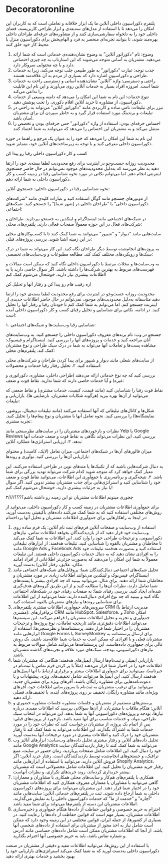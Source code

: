 # Decoratoronline
پلتفرم دکوراسیون داخلی آنلاین ما یک ابزار خلاقانه و تعاملی است که به کاربران این امکان را می‌دهد تا با استفاده از مدل‌های سه‌بعدی و ابزار طراحی کاربرپسند، فضای داخلی خود را به دلخواه سفارشی‌سازی کنند و از مشاوره‌های حرفه‌ای طراحان داخلی بهره‌مند شوند، تا بتوانند تجربه‌ای منحصر به فرد و الهام‌بخش برای دکوراسیون منزل یا محیط کار خود خلق کنند   

1.	وضوح: نام “دکوراتور آنلاین” به وضوح نشان‌دهنده‌ی خدماتی است که شما ارائه می‌دهید. مشتریان به آسانی متوجه می‌شوند که این استارتاپ به چه چیزی اختصاص دارد و با چه محتوایی سروکار دارد.
2.	جذب توجه: عبارت “دکوراتور” به طور طبیعی جلب توجه می‌کند، زیرا به خدمات طراحی و دکوراسیون اشاره دارد که بسیاری از مردم به آن علاقه‌مند هستند.
3.	راحتی و دسترسی: واژه “آنلاین” نشان‌دهنده آسانی و دسترسی راحت به خدمات شما است. امروزه افراد بسیار به خدمات آنلاین روی می‌آورند و این نام این قابلیت را تداعی می‌کند.
4.	تنوع خدمات: این نام به شما این امکان را می‌دهد که دامنه وسیعی از خدمات دکوراسیون، از مشاوره تا خرید آنلاین اقلام دکوری، را تحت پوشش دهید.
5.	تیزر برای تبلیغات: نامی ساده و کاربردی مانند “دکوراتور آنلاین” می‌تواند به راحتی در تبلیغات و برندینگ مورد استفاده قرار گیرد و به خاطر سپردن آن برای مشتریان آسان باشد.
6.	احساس حرفه‌ای بودن: استفاده از واژه “دکوراتور” حس حرفه‌ای بودن و تخصص را منتقل می‌کند و به مشتریان این احساس را می‌دهد که می‌توانند به شما اعتماد کنند.

این نام به شما این امکان را می‌دهد که خود را به عنوان یک مرجع و راهنما در حوزه دکوراسیون داخلی معرفی کنید و با توجه به زیرساخت‌های آنلاین خود، متمایز شوید.



کسب و کار دکوراسیون داخلی رقبا رو پیدا کن

محدودیت روزانه جست‌وجو در اینترنت
برای رفع محدودیت لطفا بسته‌ی خود را ارتقا دهید
به نظر می‌رسد که به‌دلیل محدودیت‌های موجود نمی‌توانم در حال حاضر جستجوی اینترنتی انجام دهم. اما می‌توانم نکاتی در مورد نحوه شناسایی رقبا در زمینه کسب و کار دکوراسیون داخلی به شما ارائه دهم.

نحوه شناسایی رقبا در دکوراسیون داخلی:
جستجوی آنلاین:

از موتورهای جستجو مانند گوگل استفاده کنید و عبارات کلیدی مانند “شرکت‌های دکوراسیون داخلی” یا “طراحان داخلی در [شهر شما]” را جستجو کنید.
شبکه‌های اجتماعی:

در شبکه‌های اجتماعی مانند اینستاگرام و لینکدین به جستجو بپردازید. طراحان و شرکت‌های فعال در این حوزه معمولاً صفحات فعالی دارند.
پلتفرم‌های محلی:

سایت‌هایی مانند “دیوار” و “شیپور” می‌توانند به شما کمک کنند تا با کسب‌وکارهای محلی در این زمینه آشنا شوید.
بررسی پروژه‌های قبلی:

به پروژه‌های انجام‌شده توسط دیگر طراحان نگاه کنید. این کار می‌تواند به شما در درک سبک‌ها و رویکردهای مختلف کمک کند.
مطالعه مطبوعات و وب‌سایت‌های تخصصی:

به وب‌سایت‌ها و مجلات مرتبط با دکوراسیون داخلی نگاه کنید که ممکن است مقالات و فهرست‌های مربوط به بهترین شرکت‌ها را داشته باشند.
اگر سوال خاصی دارید یا به اطلاعات بیشتری نیاز دارید، خوشحال می‌شوم کمک کنم!

اره رقیب هام رو پیدا کن و رفتار آنها و تحلیل کن

محدودیت روزانه جست‌وجو در اینترنت
برای رفع محدودیت لطفا بسته‌ی خود را ارتقا دهید
متأسفانه به‌دلیل محدودیت‌های موجود، نمی‌توانم در حال حاضر اطلاعات جدیدی از اینترنت جستجو کنم. اما می‌توانم به شما کمک کنم تا خودتان رقبا و رفتار آنها را تحلیل کنید. در ادامه، نکاتی برای شناسایی و تحلیل رقبای کسب و کار دکوراسیون داخلی آمده است:

۱. شناسایی رقبا
وب‌سایت‌ها و شبکه‌های اجتماعی:

جستجو در وب: نام برندهای معروف دکوراسیون داخلی را جستجو کنید. به وب‌سایت‌های آنان مراجعه کنید و خدمات و پروژه‌های آنها را بررسی کنید.
اینستاگرام و فیسبوک: مشاهده پست‌ها و تعاملات آنها می‌تواند به شما در درک سبک طراحی و نوع مشتریان کمک کند.
پلتفرم‌های محلی:

از سایت‌های شغلی مانند دیوار و شیپور برای پیدا کردن طراحان و شرکت‌های محلی استفاده کنید.
۲. تحلیل رفتار رقبا
خدمات و محصولات:

بررسی کنید که چه نوع خدماتی ارائه می‌دهند (طراحی داخلی، مشاوره، دکوراتوری و غیره) و آیا خدمات خاصی دارند که شما ندارید.
نقاط قوت و ضعف:

نقاط قوت رقبا را شناسایی کنید (مانند قیمت، کیفیت، خدمات مشتری) و نقاط ضعفی که می‌توانید از آن‌ها بهره ببرید (هرگونه شکایات مشتریان، نارضایتی ها).
بازاریابی و تبلیغات:

شکل‌ها و کانال‌های تبلیغاتی که آنها استفاده می‌کنند (مانند تبلیغات دیجیتال، بروشور، نمایشگاه‌ها) را بررسی کنید.
نحوه تعامل آنها با مشتریان و نوع پیغام‌ها را تحلیل کنید.
تجربه مشتری:

نظرات و بازخوردهای مشتریان را در سایت‌های نظرسنجی مانند Yelp یا Google Reviews بررسی کنید. این نظرات می‌تواند نگاهی به نقاط قوت و ضعف خدمات آنها بدهد.
۳. ارزیابی استراتژی‌ها
عملکرد آنلاین:

میزان فالورهای آن‌ها در شبکه‌های اجتماعی، میزان تعامل (لایک، کامنت) و محتوای بازاریابی آن‌ها را بررسی کنید.
نوآوری و روندها:

به دنبال شرکت‌هایی باشید که از تکنیک‌ها یا متدهای نوین در طراحی استفاده می‌کنند. این معیار کمک خواهد کرد که متوجه شوید کدام شرکت می‌تواند تهدید بزرگی برای شما باشد.
۴. نتیجه‌گیری و برنامه‌ریزی
با جمع‌آوری این اطلاعات، می‌توانید نقاط قوت و ضعف خود را شناسایی کنید و استراتژی‌هایی برای جذب مشتریان بیشتر تدوین کنید. اگر سوال یا نیاز به جزئیات بیشتری دارید، خوشحال می‌شوم کمک کنم!

۳////چجوری میتونم اطلاعات مشتریان تو این زمینه رو داشته باشم؟؟؟؟

برای جمع‌آوری اطلاعات مشتریان در زمینه کسب و کار دکوراسیون داخلی، می‌توانید از روش‌های مختلفی استفاده کنید که به شما کمک می‌کنند داده‌های باکیفیتی به‌دست آورید. در اینجا به راهکارهایی برای جمع‌آوری اطلاعات مشتریان و تحلیل آنها پرداخته‌ام:

1. استفاده از وب‌سایت و صفحات آنلاین
فرم‌های ثبت نام آنلاین: یک فرم ساده روی وب‌سایت خود قرار دهید که از بازدیدکنندگان بخواهد اطلاعات تماس، نیازهای دکوراسیونی، و ترجیحات طراحی خود را وارد کنند. این اطلاعات به شما کمک می‌کند تا مخاطبان و مشتریان بالقوه را شناسایی کنید.
تبلیغات هدفمند: از ابزارهای تبلیغاتی مانند Google Ads و Facebook Ads استفاده کنید و به‌صورت هدفمند تبلیغات خود را به افرادی نشان دهید که به دنبال خدمات دکوراسیون داخلی هستند. این تبلیغات معمولاً به شما این امکان را می‌دهند که به‌صورت جزئی‌تر اطلاعاتی از افراد (مانند مکان، علایق، رفتار آنلاین) بدست آورید.
2. تحلیل شبکه‌های اجتماعی
دنبال‌کنندگان شما: پروفایل‌های شبکه‌های اجتماعی مانند اینستاگرام، فیس‌بوک و لینکدین می‌توانند اطلاعات زیادی در مورد مشتریان و مخاطبان شما ارائه دهند. برای مثال، می‌توانید ببینید که چه افرادی بیشتر با پست‌های شما تعامل دارند، نظرات آن‌ها را مطالعه کنید و از این طریق گروه‌های هدف‌گیری شده‌ای ایجاد کنید.
بررسی رقبای شما: به صفحات رقبای خود در شبکه‌های اجتماعی نگاه کنید و ببینید که چه نوع افرادی دنبال‌کننده دارند. شما می‌توانید از این اطلاعات برای شناسایی روندها و نیازهای مشتریان بالقوه استفاده کنید.
3. سرویس‌های جمع‌آوری اطلاعات مشتری
پلتفرم‌های CRM (مدیریت ارتباط با مشتری): نرم‌افزارهای CRM مانند HubSpot، Salesforce، و Zoho امکان جمع‌آوری و تجزیه و تحلیل اطلاعات مشتریان را فراهم می‌کنند. این سیستم‌ها می‌توانند اطلاعات دقیق‌تری مانند تاریخچه تعاملات، نوع پروژه‌ها و ترجیحات مشتریان را در اختیار شما قرار دهند.
پرسشنامه‌ها و نظرسنجی‌ها: استفاده از ابزارهایی مانند Google Forms یا SurveyMonkey برای ارسال پرسشنامه به مشتریان فعلی و یا افرادی که ممکن است به خدمات شما علاقه‌مند باشند، یک روش عالی برای جمع‌آوری داده‌هاست. این پرسشنامه‌ها می‌توانند شامل سوالات مربوط به نیازهای دکوراسیونی، بودجه، سبک‌های مورد علاقه و تجربه‌های گذشته مشتریان باشند.
4. بازاریابی ایمیلی و ثبت‌نام‌ها
ارسال ایمیل‌های هدفمند: هنگامی که مشتریان شما اطلاعات خود را در اختیار شما قرار می‌دهند (مثلاً با پر کردن فرم تماس یا ثبت‌نام در خبرنامه)، می‌توانید برای جمع‌آوری اطلاعات بیشتر و برقراری ارتباط با آنها ایمیل‌های هدفمند ارسال کنید. این ایمیل‌ها می‌توانند شامل تخفیف‌های ویژه، پیشنهادات و یا دعوت‌نامه‌هایی برای مشاوره رایگان باشند.
آفرهای ویژه برای مشتریان جدید: می‌توانید برای ترغیب مشتریان به ثبت‌نام یا به‌روزرسانی اطلاعات خود، آفرهای ویژه‌ای مانند مشاوره رایگان، تخفیف بر روی پروژه‌های آینده، یا تخفیف‌های فصلی ارائه دهید.
5. پرسش‌های مستقیم از مشتریان و جلسات مشاوره
جلسات مشاوره حضوری و آنلاین: هنگام ملاقات با مشتریان، از آن‌ها سوالاتی بپرسید که اطلاعات مفیدی درباره نیازها، بودجه و پروژه‌های دکوراسیونی آنها به شما بدهد. این می‌تواند در انتخاب سبک طراحی، مواد، و خدمات مناسب برای آنها مفید باشد.
بازخورد از پروژه‌های قبلی: پس از اتمام یک پروژه، از مشتریان درخواست کنید که نظرات خود را در مورد خدمات شما به اشتراک بگذارند. این اطلاعات می‌تواند به شما کمک کند تا رفتار مشتریان خود را درک کنید و اطلاعات بیشتری در مورد ترجیحات آنها به‌دست آورید.
6. تحلیل داده‌های آنلاین و رفتار مشتری
تحلیل داده‌های وب‌سایت: ابزارهای آنالیز وب مانند Google Analytics می‌توانند به شما کمک کنند تا رفتار بازدیدکنندگان سایت خود را دنبال کنید. این اطلاعات شامل صفحات پربازدید، زمان حضور در سایت، منبع ترافیک، و جستجوهای انجام‌شده توسط بازدیدکنندگان است.
رفتار خرید آنلاین: اگر فروش آنلاین دارید، می‌توانید با استفاده از ابزارهایی مانند Shopify Analytics، رفتار خرید مشتریان را تحلیل کنید. این اطلاعات شامل محصولاتی است که مشتریان بیشتر خریداری کرده‌اند، روند خریدهای تکراری، و نظرات آنهاست.
7. همکاری با پلتفرم‌های هم‌کار و سایت‌های محلی
همکاری با مشاوران و معماران: گاهی می‌توانید با مشاوران یا معماران معروف همکاری کنید که اطلاعات مشتریان خود را در اختیار شما قرار دهند. این مشتریان می‌توانند برای پروژه‌های دکوراسیون داخلی به شما ارجاع داده شوند.
ثبت در پلتفرم‌های خدماتی آنلاین: سایت‌هایی مانند “آچاره” و “خدمت از ما” که خدمات دکوراسیون داخلی را به نمایش می‌گذارند، اطلاعات مشتریان این دسته از پلتفرم‌ها می‌تواند برای شما مفید باشد.
8. احترام به حریم خصوصی و قوانین حفاظت از داده‌ها
هنگام جمع‌آوری و ذخیره‌سازی اطلاعات مشتریان، بسیار مهم است که قوانین حفاظت از داده‌ها را رعایت کنید. در بسیاری از کشورها، از جمله ایران، قوانین مختلفی در این زمینه وجود دارد که ممکن است شامل نیاز به اخذ مجوز از مشتریان برای استفاده از داده‌های شخصی آنها باشد. از آنجا که اطلاعات مشتریان ممکن است شامل داده‌های حساسی مانند آدرس و شماره تماس باشد، باید به حریم خصوصی آنها احترام بگذارید.

با استفاده از این روش‌ها، می‌توانید اطلاعات مفید و دقیقی از مشتریان در صنعت دکوراسیون داخلی به‌دست آورید که به شما کمک می‌کند استراتژی‌های بازاریابی خود را بهبود بخشید و خدمات بهتری ارائه دهید
